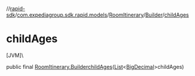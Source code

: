 //[rapid-sdk](../../../../index.md)/[com.expediagroup.sdk.rapid.models](../../index.md)/[RoomItinerary](../index.md)/[Builder](index.md)/[childAges](child-ages.md)

# childAges

[JVM]\

public final [RoomItinerary.Builder](index.md)[childAges](child-ages.md)([List](https://docs.oracle.com/javase/8/docs/api/java/util/List.html)&lt;[BigDecimal](https://docs.oracle.com/javase/8/docs/api/java/math/BigDecimal.html)&gt;childAges)
